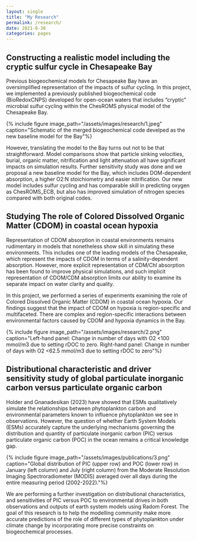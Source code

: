 ```yaml
---
layout: single
title: "My Research"
permalink: /research/
date: 2021-8-30
categories: pages
---
```

## Constructing a realistic model including the cryptic sulfur cycle in Chesapeake Bay 

Previous biogeochemical models for Chesapeake Bay have an oversimplified representation of the impacts of sulfur cycling. In this project, we implemented a previously published biogeochemical code (BioRedoxCNPS) developed for open-ocean waters that includes “cryptic” microbial sulfur cycling within the ChesROMS physical model of the Chesapeake Bay. 

{% include figure image_path="/assets/images/research/1.jpeg" caption="Schematic of the merged biogeochemical code develped as the new baseline model for the Bay"%}

However, translating the model to the Bay turns out not to be that straightforward. Model comparisons show that particle sinking velocities, burial, organic matter, nitrification and light attenuation all have significant impacts on simulation results. Further sensitivity study was done and we proposal a new baseline model for the Bay, which includes DOM-dependent absorption, a higher O2:N stoichiometry and easier nitrification. Our new model includes sulfur cycling and has comparable skill in predicting oxygen as ChesROMS_ECB, but also has improved simulation of nitrogen species compared with both original codes.

## Studying The role of Colored Dissolved Organic Matter (CDOM) in coastal ocean hypoxia

Representation of CDOM absorption in coastal environments remains rudimentary in models that nonetheless show skill in simulating these environments. This includes one of the leading models of the Chesapeake, which represent the impacts of CDOM in terms of a salinity-dependent absorption. However, more explicit representation of CDM/Chl absorption has been found to improve physical simulations, and such implicit representation of CDOM/CDM absorption limits our ability to examine its separate impact on water clarity and quality.

In this project, we performed a series of experiments examining the role of Colored Dissolved Organic Matter (CDOM) in coastal ocean hypoxia. Our findings suggest that the impact of CDOM on hypoxia is region-specific and multifaceted. There are complex and region-specific interactions between environmental factors caused by CDOM and hypoxia dynamics in the Bay.  

{% include figure image_path="/assets/images/research/2.png" caption="Left-hand panel: Change in number of days with O2 <100 mmol/m3 due to setting rDOC to zero. Right-hand panel: Change in number of days with O2 <62.5 mmol/m3 due to setting rDOC to zero"%}

## Distributional characteristic and driver sensitivity study of global particulate inorganic carbon versus particulate organic carbon

Holder and Gnanadesikan (2023) have showed that ESMs qualitatively simulate the relationships between phytoplankton carbon and environmental parameters known to influence phytoplankton we see in observations. However, the question of whether Earth System Models (ESMs) accurately capture the underlying mechanisms governing the distribution and quantity of particulate inorganic carbon (PIC) versus particulate organic carbon (POC) in the ocean remains a critical knowledge gap.

{% include figure image_path="/assets/images/publications/3.png" caption="Global distribution of PIC (upper row) and POC (lower row) in January (left column) and July (right column) from the Moderate Resolution Imaging Spectroradiometer (MODIS) averaged over all days during the entire measuring period (2002-2022)."%}

We are performing a further investigation on distributional characteristics, and sensitivities of PIC versus POC to environmental drives in both observations and outputs of earth system models using Radom Forest. The goal of this research is to help the modelling community make more accurate predictions of the role of different types of phytoplankton under climate change by incorporating more precise constraints on biogeochemical processes.
